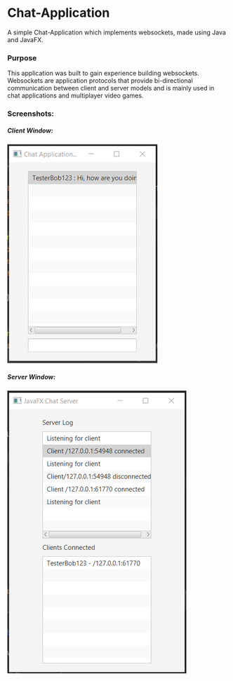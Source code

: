 # Chat-Application
A simple Chat-Application which implements websockets, made using Java and JavaFX. 

### Purpose 
This application was built to gain experience building websockets. Websockets are application protocols that provide bi-directional communication between client and server models and is mainly used in chat applications and multiplayer video games. 
### Screenshots: 

##### Client Window: 
![Client Window](/screenshots/client_window_s1.png)

##### Server Window: 
![Server Window](/screenshots/server_window_s1.png)
